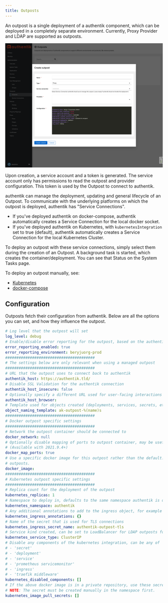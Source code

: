 ```yaml
---
title: Outposts
---
```


An outpost is a single deployment of a authentik component, which can be deployed in a completely separate environment. Currently, Proxy Provider and LDAP are supported as outposts.

![](outposts.png)

Upon creation, a service account and a token is generated. The service account only has permissions to read the outpost and provider configuration. This token is used by the Outpost to connect to authentik.

authentik can manage the deployment, updating and general lifecycle of an Outpost. To communicate with the underlying platforms on which the outpost is deployed, authentik has "Service Connections".

- If you've deployed authentik on docker-compose, authentik automatically creates a Service Connection for the local docker socket.
- If you've deployed authentik on Kubernetes, with `kubernetesIntegration` set to true (default), authentik automatically creates a Service Connection for the local Kubernetes Cluster.

To deploy an outpost with these service connections, simply select them during the creation of an Outpost. A background task is started, which creates the container/deployment. You can see that Status on the System Tasks page.

To deploy an outpost manually, see:

- [Kubernetes](./manual-deploy-kubernetes.md)
- [docker-compose](./manual-deploy-docker-compose.md)

## Configuration

Outposts fetch their configuration from authentik. Below are all the options you can set, and how they influence the outpost.

```yaml
# Log level that the outpost will set
log_level: debug
# Enable/disable error reporting for the outpost, based on the authentik settings
error_reporting_enabled: true
error_reporting_environment: beryjuorg-prod
########################################
# The settings below are only relevant when using a managed outpost
########################################
# URL that the outpost uses to connect back to authentik
authentik_host: https://authentik.tld/
# Disable SSL Validation for the authentik connection
authentik_host_insecure: false
# Optionally specify a different URL used for user-facing interactions
authentik_host_browser:
# Template used for objects created (deployments, services, secrets, etc)
object_naming_template: ak-outpost-%(name)s
########################################
# Docker outpost specific settings
########################################
# Network the outpost container should be connected to
docker_network: null
# Optionally disable mapping of ports to outpost container, may be useful when using docker networks
# (Available with 2021.9.4+)
docker_map_ports: true
# Use a specific docker image for this outpost rather than the default. This also applies to Kubernetes
# outposts.
docker_image:
########################################
# Kubernetes outpost specific settings
########################################
# Replica count for the deployment of the outpost
kubernetes_replicas: 1
# Namespace to deploy in, defaults to the same namespace authentik is deployed in (if available)
kubernetes_namespace: authentik
# Any additional annotations to add to the ingress object, for example cert-manager
kubernetes_ingress_annotations: {}
# Name of the secret that is used for TLS connections
kubernetes_ingress_secret_name: authentik-outpost-tls
# Service kind created, can be set to LoadBalancer for LDAP outposts for example
kubernetes_service_type: ClusterIP
# Disable any components of the kubernetes integration, can be any of
# - 'secret'
# - 'deployment'
# - 'service'
# - 'prometheus servicemonitor'
# - 'ingress'
# - 'traefik middleware'
kubernetes_disabled_components: []
# If the above docker image is in a private repository, use these secrets to pull.
# NOTE: The secret must be created manually in the namespace first.
kubernetes_image_pull_secrets: []
```
